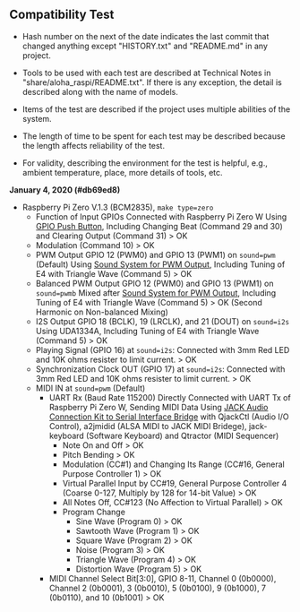 ## Compatibility Test

* Hash number on the next of the date indicates the last commit that changed anything except "HISTORY.txt" and "README.md" in any project.

* Tools to be used with each test are described at Technical Notes in "share/aloha_raspi/README.txt". If there is any exception, the detail is described along with the name of models.

* Items of the test are described if the project uses multiple abilities of the system.

* The length of time to be spent for each test may be described because the length affects reliability of the test.

* For validity, describing the environment for the test is helpful, e.g., ambient temperature, place, more details of tools, etc.

**January 4, 2020 (#db69ed8)**

* Raspberry Pi Zero V.1.3 (BCM2835), `make type=zero`
	* Function of Input GPIOs Connected with Raspberry Pi Zero W Using [GPIO Push Button](https://github.com/JimmyKenMerchant/Python_Codes), Including Changing Beat (Command 29 and 30) and Clearing Output (Command 31) > OK
	* Modulation (Command 10) > OK
	* PWM Output GPIO 12 (PWM0) and GPIO 13 (PWM1) on `sound=pwm` (Default) Using [Sound System for PWM Output](../schematics/sound_system_pwm.pdf), Including Tuning of E4 with Triangle Wave (Command 5) > OK
	* Balanced PWM Output GPIO 12 (PWM0) and GPIO 13 (PWM1) on `sound=pwmb` Mixed after [Sound System for PWM Output](../schematics/sound_system_pwm.pdf), Including Tuning of E4 with Triangle Wave (Command 5) > OK (Second Harmonic on Non-balanced Mixing)
	* I2S Output GPIO 18 (BCLK), 19 (LRCLK), and 21 (DOUT) on `sound=i2s` Using UDA1334A, Including Tuning of E4 with Triangle Wave (Command 5) > OK
	* Playing Signal (GPIO 16) at `sound=i2s`: Connected with 3mm Red LED and 10K ohms resister to limit current. > OK
	* Synchronization Clock OUT (GPIO 17) at `sound=i2s`: Connected with 3mm Red LED and 10K ohms resister to limit current. > OK
	* MIDI IN at `sound=pwm` (Default)
		* UART Rx (Baud Rate 115200) Directly Connected with UART Tx of Raspberry Pi Zero W, Sending MIDI Data Using [JACK Audio Connection Kit to Serial Interface Bridge](https://github.com/JimmyKenMerchant/Python_Codes) with QjackCtl (Audio I/O Control), a2jmidid (ALSA MIDI to JACK MIDI Bridege), jack-keyboard (Software Keyboard) and Qtractor (MIDI Sequencer)
			* Note On and Off > OK
			* Pitch Bending > OK
			* Modulation (CC#1) and Changing Its Range (CC#16, General Purpose Controller 1) > OK
			* Virtual Parallel Input by CC#19, General Purpose Controller 4 (Coarse 0-127, Multiply by 128 for 14-bit Value) > OK
			* All Notes Off, CC#123 (No Affection to Virtual Parallel) > OK
			* Program Change
				* Sine Wave (Program 0) > OK
				* Sawtooth Wave (Program 1) > OK
				* Square Wave (Program 2) > OK
				* Noise (Program 3) > OK
				* Triangle Wave (Program 4) > OK
				* Distortion Wave (Program 5) > OK
		* MIDI Channel Select Bit[3:0], GPIO 8-11, Channel 0 (0b0000), Channel 2 (0b0001), 3 (0b0010), 5 (0b0100), 9 (0b1000), 7 (0b0110), and 10 (0b1001) > OK
